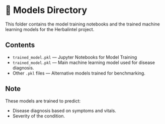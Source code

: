 # 🧠 Models Directory

This folder contains the model training notebooks and the trained machine learning models for the Herbalintel project.

## Contents

- `trained_model.pkl` — Jupyter Notebooks for Model Training
- `trained_model.pkl` — Main machine learning model used for disease diagnosis.
- Other `.pkl` files — Alternative models trained for benchmarking.

## Note

These models are trained to predict:
- Disease diagnosis based on symptoms and vitals.
- Severity of the condition.

